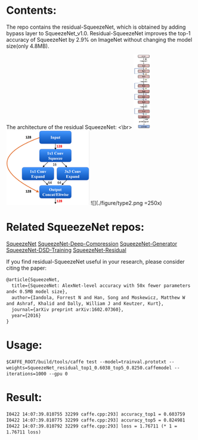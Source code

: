 # Contents:

The repo contains the residual-SqueezeNet, which is obtained by adding bypass layer to SqueezeNet_v1.0. Residual-SqueezeNet improves the top-1 accuracy of SqueezeNet by 2.9% on ImageNet without changing the model size(only 4.8MB).

The architecture of the residual SqueezeNet: 
<\br>
<img src="figure/architecture2.jpg"  height="200px" />
<img src="figure/type2.png"  height="200px" />
![](./figure/type2.png =250x)

# Related SqueezeNet repos:
[SqueezeNet](https://github.com/DeepScale/SqueezeNet)
[SqueezeNet-Deep-Compression](https://github.com/songhan/SqueezeNet-Deep-Compression)
[SqueezeNet-Generator](https://github.com/songhan/SqueezeNet-Generator)
[SqueezeNet-DSD-Training](https://github.com/songhan/SqueezeNet-DSD-Training)
[SqueezeNet-Residual](https://github.com/songhan/SqueezeNet-Residual)



If you find residual-SqueezeNet useful in your research, please consider citing the paper:

    @article{SqueezeNet,
      title={SqueezeNet: AlexNet-level accuracy with 50x fewer parameters and< 0.5MB model size},
      author={Iandola, Forrest N and Han, Song and Moskewicz, Matthew W and Ashraf, Khalid and Dally, William J and Keutzer, Kurt},
      journal={arXiv preprint arXiv:1602.07360},
      year={2016}
    }
  

# Usage:

    $CAFFE_ROOT/build/tools/caffe test --model=trainval.prototxt --weights=SqueezeNet_residual_top1_0.6038_top5_0.8250.caffemodel --iterations=1000 --gpu 0

# Result:
      
    I0422 14:07:39.810755 32299 caffe.cpp:293] accuracy_top1 = 0.603759
    I0422 14:07:39.810775 32299 caffe.cpp:293] accuracy_top5 = 0.824981
    I0422 14:07:39.810792 32299 caffe.cpp:293] loss = 1.76711 (* 1 = 1.76711 loss) 



